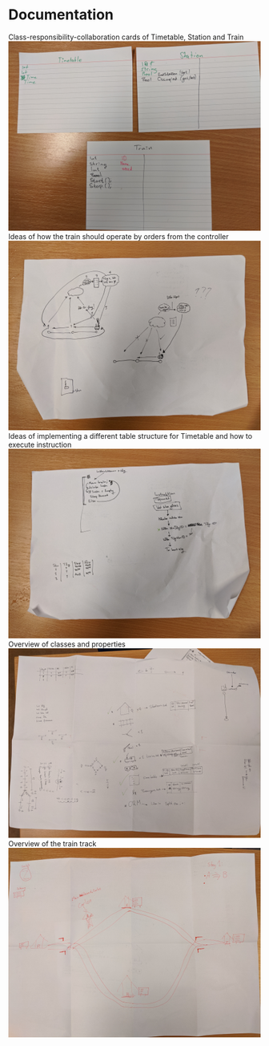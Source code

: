 # Documentation
Class-responsibility-collaboration cards of Timetable, Station and Train
![Mindmap of train track](CRC_cards.jpg)
Ideas of how the train should operate by orders from the controller
![Mindmap of train track](Ideas_for_train_control_responsibility.jpg)
Ideas of implementing a different table structure for Timetable and how to execute instruction
![Mindmap of train track](Ideas_for_train_instruction_flow.jpg)
Overview of classes and properties
![Mindmap of train track](Overview_of_classes.jpg)
Overview of the train track 
![Mindmap of train track](Overview_of_train_track.jpg)
